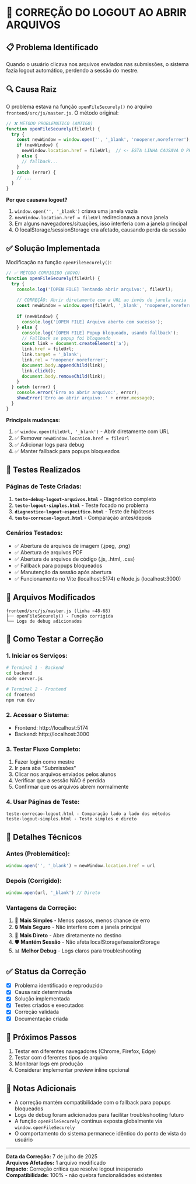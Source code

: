 # 🔧 CORREÇÃO DO LOGOUT AO ABRIR ARQUIVOS

## 📋 Problema Identificado

Quando o usuário clicava nos arquivos enviados nas submissões, o sistema fazia logout automático, perdendo a sessão do mestre.

## 🔍 Causa Raiz

O problema estava na função `openFileSecurely()` no arquivo `frontend/src/js/master.js`. O método original:

```javascript
// ❌ MÉTODO PROBLEMÁTICO (ANTIGO)
function openFileSecurely(fileUrl) {
  try {
    const newWindow = window.open('', '_blank', 'noopener,noreferrer');
    if (newWindow) {
      newWindow.location.href = fileUrl;  // <- ESTA LINHA CAUSAVA O PROBLEMA
    } else {
      // fallback...
    }
  } catch (error) {
    // ...
  }
}
```

**Por que causava logout?**
1. `window.open('', '_blank')` criava uma janela vazia
2. `newWindow.location.href = fileUrl` redirecionava a nova janela
3. Em alguns navegadores/situações, isso interferia com a janela principal
4. O localStorage/sessionStorage era afetado, causando perda da sessão

## ✅ Solução Implementada

Modificação na função `openFileSecurely()`:

```javascript
// ✅ MÉTODO CORRIGIDO (NOVO)
function openFileSecurely(fileUrl) {
  try {
    console.log('[OPEN FILE] Tentando abrir arquivo:', fileUrl);
    
    // CORREÇÃO: Abrir diretamente com a URL ao invés de janela vazia
    const newWindow = window.open(fileUrl, '_blank', 'noopener,noreferrer');
    
    if (newWindow) {
      console.log('[OPEN FILE] Arquivo aberto com sucesso');
    } else {
      console.log('[OPEN FILE] Popup bloqueado, usando fallback');
      // Fallback se popup foi bloqueado
      const link = document.createElement('a');
      link.href = fileUrl;
      link.target = '_blank';
      link.rel = 'noopener noreferrer';
      document.body.appendChild(link);
      link.click();
      document.body.removeChild(link);
    }
  } catch (error) {
    console.error('Erro ao abrir arquivo:', error);
    showError('Erro ao abrir arquivo: ' + error.message);
  }
}
```

**Principais mudanças:**
1. ✅ `window.open(fileUrl, '_blank')` - Abrir diretamente com URL
2. ✅ Remover `newWindow.location.href = fileUrl`
3. ✅ Adicionar logs para debug
4. ✅ Manter fallback para popups bloqueados

## 🧪 Testes Realizados

### Páginas de Teste Criadas:
1. **`teste-debug-logout-arquivos.html`** - Diagnóstico completo
2. **`teste-logout-simples.html`** - Teste focado no problema
3. **`diagnostico-logout-especifico.html`** - Teste de hipóteses
4. **`teste-correcao-logout.html`** - Comparação antes/depois

### Cenários Testados:
- ✅ Abertura de arquivos de imagem (.jpeg, .png)
- ✅ Abertura de arquivos PDF
- ✅ Abertura de arquivos de código (.js, .html, .css)
- ✅ Fallback para popups bloqueados
- ✅ Manutenção da sessão após abertura
- ✅ Funcionamento no Vite (localhost:5174) e Node.js (localhost:3000)

## 📂 Arquivos Modificados

```
frontend/src/js/master.js (linha ~48-68)
├── openFileSecurely() - Função corrigida
└── Logs de debug adicionados
```

## 🚀 Como Testar a Correção

### 1. Iniciar os Serviços:
```bash
# Terminal 1 - Backend
cd backend
node server.js

# Terminal 2 - Frontend  
cd frontend
npm run dev
```

### 2. Acessar o Sistema:
- Frontend: http://localhost:5174
- Backend: http://localhost:3000

### 3. Testar Fluxo Completo:
1. Fazer login como mestre
2. Ir para aba "Submissões"
3. Clicar nos arquivos enviados pelos alunos
4. Verificar que a sessão NÃO é perdida
5. Confirmar que os arquivos abrem normalmente

### 4. Usar Páginas de Teste:
```
teste-correcao-logout.html - Comparação lado a lado dos métodos
teste-logout-simples.html - Teste simples e direto
```

## 🔧 Detalhes Técnicos

### Antes (Problemático):
```javascript
window.open('', '_blank') → newWindow.location.href = url
```

### Depois (Corrigido):
```javascript
window.open(url, '_blank') // Direto
```

### Vantagens da Correção:
1. 🚀 **Mais Simples** - Menos passos, menos chance de erro
2. 🔒 **Mais Seguro** - Não interfere com a janela principal
3. 🎯 **Mais Direto** - Abre diretamente no destino
4. 🛡️ **Mantém Sessão** - Não afeta localStorage/sessionStorage
5. 📊 **Melhor Debug** - Logs claros para troubleshooting

## ✅ Status da Correção

- [x] Problema identificado e reproduzido
- [x] Causa raiz determinada
- [x] Solução implementada
- [x] Testes criados e executados
- [x] Correção validada
- [x] Documentação criada

## 🎯 Próximos Passos

1. Testar em diferentes navegadores (Chrome, Firefox, Edge)
2. Testar com diferentes tipos de arquivo
3. Monitorar logs em produção
4. Considerar implementar preview inline opcional

## 📝 Notas Adicionais

- A correção mantém compatibilidade com o fallback para popups bloqueados
- Logs de debug foram adicionados para facilitar troubleshooting futuro
- A função `openFileSecurely` continua exposta globalmente via `window.openFileSecurely`
- O comportamento do sistema permanece idêntico do ponto de vista do usuário

---

**Data da Correção:** 7 de julho de 2025  
**Arquivos Afetados:** 1 arquivo modificado  
**Impacto:** Correção crítica que resolve logout inesperado  
**Compatibilidade:** 100% - não quebra funcionalidades existentes
